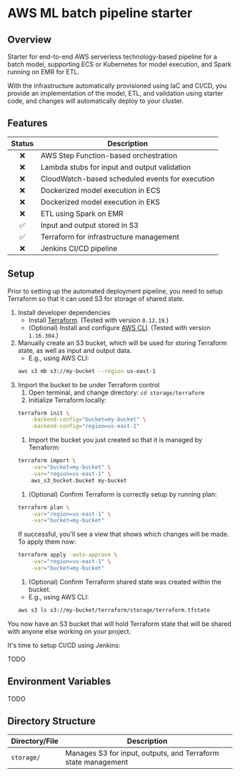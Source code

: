 # AWS ML batch pipeline starter
## Overview

Starter for end-to-end AWS serverless technology-based pipeline for a batch model, supporting ECS or Kubernetes for model execution, and Spark running on EMR for ETL.

With the infrastructure automatically provisioned using IaC and CI/CD, you provide an implementation of the model, ETL, and validation using starter code, and changes will automatically deploy to your cluster.

## Features
| Status | Description |
| :---: | ---|
| :x: | AWS Step Function-based orchestration |
| :x: | Lambda stubs for input and output validation |
| :x: | CloudWatch-based scheduled events for execution |
| :x: | Dockerized model execution in ECS |
| :x: | Dockerized model execution in EKS |
| :x: | ETL using Spark on EMR |
| :white_check_mark: | Input and output stored in S3 |
| :white_check_mark: | Terraform for infrastructure management |
| :x: | Jenkins CI/CD pipeline |

## Setup

Prior to setting up the automated deployment pipeline, you need to setup Terraform so that it can used S3 for storage of shared state.

1. Install developer dependencies
    - Install [Terraform](https://www.terraform.io/downloads.html). (Tested with version `0.12.19`.)
    - (Optional) Install and configure [AWS CLI](https://aws.amazon.com/cli/). (Tested with version `1.16.304`.)
1. Manually create an S3 bucket, which will be used for storing Terraform state, as well as input and output data.
    - E.g., using AWS CLI:
    ```sh
    aws s3 mb s3://my-bucket --region us-east-1
    ```
1. Import the bucket to be under Terraform control
    1. Open terminal, and change directory: `cd storage/terraform`
    1. Initialize Terraform locally:
    ```sh
    terraform init \
        -backend-config="bucket=my-bucket" \
        -backend-config="region=us-east-1"
    ```
    1. Import the bucket you just created so that it is managed by Terraform:
    ```sh
    terraform import \
        -var="bucket=my-bucket" \
        -var="region=us-east-1" \
        aws_s3_bucket.bucket my-bucket
    ```
    1. (Optional) Confirm Terraform is correctly setup by running plan:
    ```sh
    terraform plan \
        -var="region=us-east-1" \
        -var="bucket=my-bucket"
    ```
    If successful, you'll see a view that shows which changes will be made. To apply them now:
    ```sh
    terraform apply -auto-approve \
        -var="region=us-east-1" \
        -var="bucket=my-bucket"
    ```
    1. (Optional) Confirm Terraform shared state was created within the bucket.
      - E.g., using AWS CLI:
      ```sh
      aws s3 ls s3://my-bucket/terraform/storage/terraform.tfstate
      ```

You now have an S3 bucket that will hold Terraform state that will be shared with anyone else working on your project.

It's time to setup CI/CD using Jenkins:

TODO

## Environment Variables
TODO

## Directory Structure

| Directory/File| Description |
| --- | --- |
| `storage/` | Manages S3 for input, outputs, and Terraform state management |
